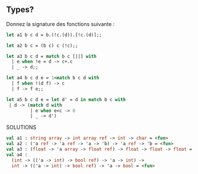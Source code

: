 ## Types?
Donnez la signature des fonctions suivante :
```ocaml
let a1 b c d = b.(!c.(d)).[!c.(d)];;
``` 
```ocaml
let a2 b c = (b c) c (!c);;
```
```ocaml
let a3 b c d = match b c [||] with
  | e when !e = d -> c+.c
  | _ -> d;;
``` 
```ocaml
let a4 b c d e = 1<match b c d with
  | f when !(d f) -> c
  | f -> f e;;
```
```ocaml
let a5 b c d e = let d' = d in match b c with
 | d -> (match d with 
		 | e when e<c -> 0
		 | _ -> d')
```


SOLUTIONS
```ocaml
val a1 : string array -> int array ref -> int -> char = <fun>  
val a2 : ('a ref -> 'a ref -> 'a -> 'b) -> 'a ref -> 'b = <fun>
val a3 : (float -> 'a array -> float ref) -> float -> float -> float = <fun>  
val a4 :
  (int -> (('a -> int) -> bool ref) -> 'a -> int) ->
  int -> (('a -> int) -> bool ref) -> 'a -> bool = <fun>
```
<!--stackedit_data:
eyJoaXN0b3J5IjpbLTEzNjAzMjYyNDMsLTEwOTQ0NDQxNjIsLT
IxMTkyMzU0NTQsMTIyMTIyMzg3NiwtMTAwMzQwOTQ2Ml19
-->